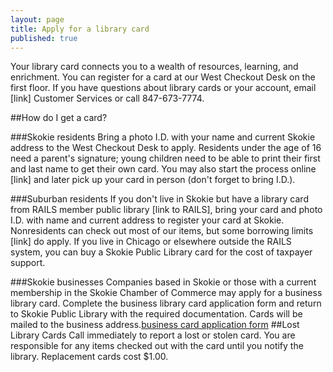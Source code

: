 ```yaml
---
layout: page
title: Apply for a library card
published: true
---
```


Your library card connects you to a wealth of resources, learning, and enrichment. You can register for a card at our West Checkout Desk on the first floor. If you have questions about library cards or your account, email [link] Customer Services or call 847-673-7774.

##How do I get a card?

###Skokie residents
Bring a photo I.D. with your name and current Skokie address to the West Checkout Desk to apply. Residents under the age of 16 need a parent's signature; young children need to be able to print their first and last name to get their own card. You may also start the process online [link] and later pick up your card in person (don't forget to bring I.D.).

###Suburban residents
If you don't live in Skokie but have a library card from RAILS member public library [link to RAILS], bring your card and photo I.D. with name and current address to register your card at Skokie. Nonresidents can check out most of our items, but some borrowing limits [link] do apply. If you live in Chicago or elsewhere outside the RAILS system, you can buy a Skokie Public Library card for the cost of taxpayer support.

###Skokie businesses
Companies based in Skokie or those with a current membership in the Skokie Chamber of Commerce may apply for a business library card. Complete the business library card application form and return to Skokie Public Library with the required documentation. Cards will be mailed to the business address.[business card application form]()
##Lost Library Cards
Call immediately to report a lost or stolen card. You are responsible for any items checked out with the card until you notify the library. Replacement cards cost $1.00.